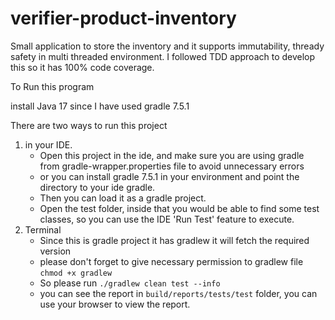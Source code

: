 # verifier-product-inventory
Small application to store the inventory and it supports immutability, thready safety in multi threaded environment. I followed TDD approach to develop this so it has 100% code coverage.

To Run this program

install Java 17 since I have used gradle 7.5.1

There are two ways to run this project 
1. in your IDE.
    * Open this project in the ide, and make sure you are using gradle from gradle-wrapper.properties file to avoid unnecessary errors
    * or you can install gradle 7.5.1 in your environment and point the directory to your ide gradle.
    * Then you can load it as a gradle project.
    * Open the test folder, inside that you would be able to find some test classes, so you can use the IDE 'Run Test' feature to execute.
2. Terminal
   * Since this is gradle project it has gradlew it will fetch the required version
   * please don't forget to give necessary permission to gradlew file `chmod +x gradlew`
   * So please run `./gradlew clean test --info`
   * you can see the report in `build/reports/tests/test` folder, you can use your browser to view the report.
